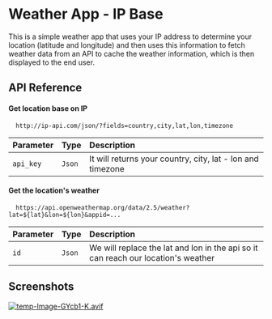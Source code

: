 # Weather App - IP Base

This is a simple weather app that uses your IP address to determine your location (latitude and longitude) and then uses this information to fetch weather data from an API to cache the weather information, which is then displayed to the end user.

## API Reference

#### Get location base on IP

```http
  http://ip-api.com/json/?fields=country,city,lat,lon,timezone
```

| Parameter | Type     | Description                |
| :-------- | :------- | :------------------------- |
| `api_key` | `Json` | It will returns your country, city, lat - lon and timezone |

#### Get the location's weather

```http
  https://api.openweathermap.org/data/2.5/weather?lat=${lat}&lon=${lon}&appid=...
```

| Parameter | Type     | Description                       |
| :-------- | :------- | :-------------------------------- |
| `id`      | `Json` | We will replace the lat and lon in the api so it can reach our location's weather |


## Screenshots

[![temp-Image-GYcb1-K.avif](https://i.postimg.cc/rFvHpDSY/temp-Image-GYcb1-K.avif)](https://postimg.cc/crBh94kQ)
